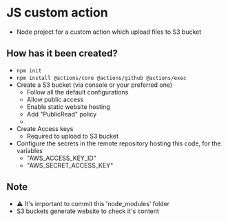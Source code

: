# JS custom action
* Node project for a custom action which upload files to S3 bucket

## How has it been created?
* `npm init`
* `npm install @actions/core @actions/github @actions/exec`
* Create a S3 bucket (via console or your preferred one)
  * Follow all the default configurations
  * Allow public access
  * Enable static website hosting
  * Add "PublicRead" policy
  * 
* Create Access keys
  * Required to upload to S3 bucket
* Configure the secrets in the remote repository hosting this code, for the variables
  * "AWS_ACCESS_KEY_ID"
  * "AWS_SECRET_ACCESS_KEY"

## Note
* :warning: It's important to commit this 'node_modules' folder
* S3 buckets generate website to check it's content